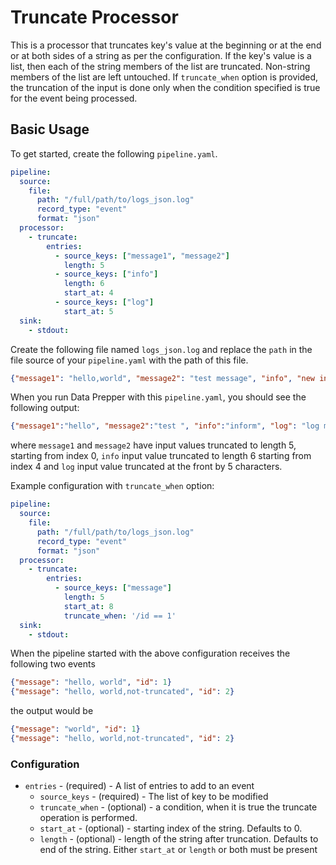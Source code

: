 # Truncate Processor

This is a processor that truncates key's value at the beginning or at the end or at both sides of a string as per the configuration. If the key's value is a list, then each of the string members of the list are truncated. Non-string members of the list are left untouched. If `truncate_when` option is provided, the truncation of the input is done only when the condition specified is true for the event being processed.

## Basic Usage
To get started, create the following `pipeline.yaml`.
```yaml
pipeline:
  source:
    file:
      path: "/full/path/to/logs_json.log"
      record_type: "event"
      format: "json"
  processor:
    - truncate:
        entries:
          - source_keys: ["message1", "message2"]
            length: 5
          - source_keys: ["info"]
            length: 6
            start_at: 4
          - source_keys: ["log"]
            start_at: 5
  sink:
    - stdout:
```

Create the following file named `logs_json.log` and replace the `path` in the file source of your `pipeline.yaml` with the path of this file.

```json
{"message1": "hello,world", "message2": "test message", "info", "new information", "log": "test log message"}
```
When you run Data Prepper with this `pipeline.yaml`, you should see the following output:

```json
{"message1":"hello", "message2":"test ", "info":"inform", "log": "log message"}
```
where `message1` and `message2` have input values truncated to length 5, starting from index 0, `info` input value truncated to length 6 starting from index 4 and `log` input value truncated at the front by 5 characters.

Example configuration with `truncate_when` option:
```yaml
pipeline:
  source:
    file:
      path: "/full/path/to/logs_json.log"
      record_type: "event"
      format: "json"
  processor:
    - truncate:
        entries:
          - source_keys: ["message"]
            length: 5
            start_at: 8
            truncate_when: '/id == 1'
  sink:
    - stdout:
```

When the pipeline started with the above configuration receives the following two events
```json
{"message": "hello, world", "id": 1}
{"message": "hello, world,not-truncated", "id": 2}
```
the output would be
```json
{"message": "world", "id": 1}
{"message": "hello, world,not-truncated", "id": 2}
```

### Configuration
* `entries` - (required) - A list of entries to add to an event
    * `source_keys` - (required) - The list of key to be modified
    * `truncate_when` - (optional) - a condition, when it is true the truncate operation is performed.
    * `start_at` - (optional) - starting index of the string. Defaults to 0.
    * `length` - (optional) - length of the string after truncation. Defaults to end of the string.
Either `start_at` or `length` or both must be present

